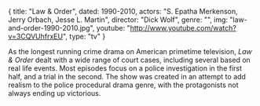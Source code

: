 {
  title: "Law & Order",
  dated:  1990-2010,
  actors: "S. Epatha Merkenson, Jerry Orbach, Jesse L. Martin",
  director: "Dick Wolf",
  genre: "",
  img: "law-and-order-1990-2010.jpg",
  youtube: "http://www.youtube.com/watch?v=3CQVUhfrxEU",
  type: "tv"
}

As the longest running crime drama on American primetime television, _Law & Order_ dealt with a wide range of court cases, including several based on real life events. Most episodes focus on a police investigation in the first half, and a trial in the second. The show was created in an attempt to add realism to the police procedural drama genre, with the protagonists not always ending up victorious.